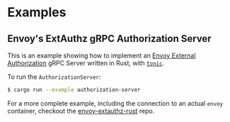 # Examples

## Envoy's ExtAuthz gRPC Authorization Server

This is an example showing how to implement an [Envoy External Authorization]
gRPC Server written in Rust, with [`tonic`].

[Envoy External Authorization]: https://www.envoyproxy.io/docs/envoy/latest/configuration/http/http_filters/ext_authz_filter

To run the `AuthorizationServer`:

```bash
$ cargo run --example authorization-server
```

For a more complete example, including the connection to an actual `envoy`
container, checkout the [envoy-extauthz-rust] repo.

[envoy-extauthz-rust]: https://github.com/flemosr/envoy-extauthz-rust
[`tonic`]: https://github.com/hyperium/tonic